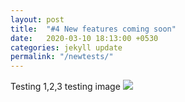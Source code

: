 ```yaml
---
layout: post
title:  "#4 New features coming soon"
date:   2020-03-10 18:13:00 +0530
categories: jekyll update
permalink: "/newtests/"
---
```

Testing 1,2,3
testing image 
<img src="/assets/img/first.jpg">